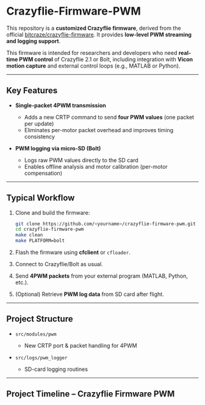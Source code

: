 # Crazyflie-Firmware-PWM

This repository is a **customized Crazyflie firmware**, derived from the official [bitcraze/crazyflie-firmware](https://github.com/bitcraze/crazyflie-firmware).
It provides **low-level PWM streaming and logging support**.

This firmware is intended for researchers and developers who need **real-time PWM control** of Crazyflie 2.1 or Bolt, including integration with **Vicon motion capture** and external control loops (e.g., MATLAB or Python).

---

## Key Features

* **Single-packet 4PWM transmission**

  * Adds a new CRTP command to send **four PWM values** (one packet per update)
  * Eliminates per-motor packet overhead and improves timing consistency

* **PWM logging via micro-SD (Bolt)**

  * Logs raw PWM values directly to the SD card
  * Enables offline analysis and motor calibration (per-motor compensation)

---

## Typical Workflow

1. Clone and build the firmware:

   ```bash
   git clone https://github.com/<yourname>/crazyflie-firmware-pwm.git
   cd crazyflie-firmware-pwm
   make clean
   make PLATFORM=bolt
   ```
2. Flash the firmware using **cfclient** or `cfloader`.
3. Connect to Crazyflie/Bolt as usual.
4. Send **4PWM packets** from your external program (MATLAB, Python, etc.).
5. (Optional) Retrieve **PWM log data** from SD card after flight.

---

## Project Structure

* `src/modules/pwm`

  * New CRTP port & packet handling for 4PWM

* `src/logs/pwm_logger`

  * SD-card logging routines

---

## Project Timeline – Crazyflie Firmware PWM


